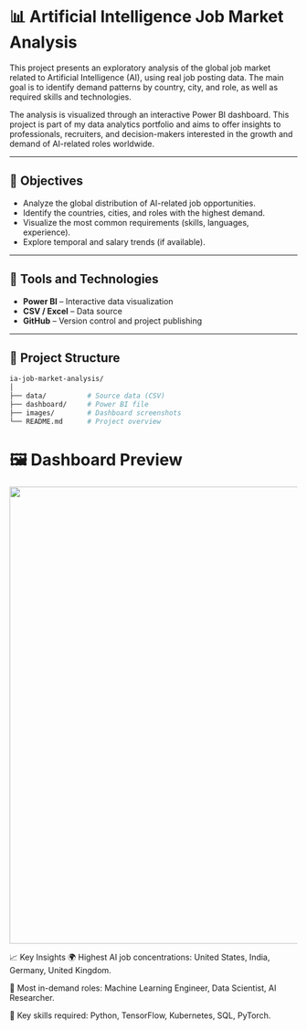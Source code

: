 # 📊 Artificial Intelligence Job Market Analysis

This project presents an exploratory analysis of the global job market related to Artificial Intelligence (AI), using real job posting data. The main goal is to identify demand patterns by country, city, and role, as well as required skills and technologies.

The analysis is visualized through an interactive Power BI dashboard. This project is part of my data analytics portfolio and aims to offer insights to professionals, recruiters, and decision-makers interested in the growth and demand of AI-related roles worldwide.

---

## 📌 Objectives

- Analyze the global distribution of AI-related job opportunities.
- Identify the countries, cities, and roles with the highest demand.
- Visualize the most common requirements (skills, languages, experience).
- Explore temporal and salary trends (if available).

---

## 🧰 Tools and Technologies

- **Power BI** – Interactive data visualization
- **CSV / Excel** – Data source
- **GitHub** – Version control and project publishing

---

## 📁 Project Structure

```bash
ia-job-market-analysis/
│
├── data/          # Source data (CSV)
├── dashboard/     # Power BI file
├── images/        # Dashboard screenshots
└── README.md      # Project overview
```

# 🖼️ Dashboard Preview
<p align="center">
  <img src="images/dashboard_preview.png" width="800"/>
</p>
📈 Key Insights
🌍 Highest AI job concentrations: United States, India, Germany, United Kingdom.

💼 Most in-demand roles: Machine Learning Engineer, Data Scientist, AI Researcher.

🧠 Key skills required: Python, TensorFlow, Kubernetes, SQL, PyTorch.

